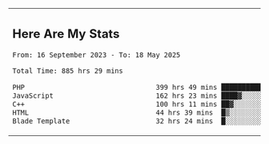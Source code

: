 <table border="0">
 <tr>
  <td>
      <h2>Here Are My Stats</h2>
 <!--START_SECTION:waka-->

```txt
From: 16 September 2023 - To: 18 May 2025

Total Time: 885 hrs 29 mins

PHP                                399 hrs 49 mins ███████████░░░░░░░░░░░░░░   44.62 %
JavaScript                         162 hrs 23 mins ████▓░░░░░░░░░░░░░░░░░░░░   18.12 %
C++                                100 hrs 11 mins ██▓░░░░░░░░░░░░░░░░░░░░░░   11.18 %
HTML                               44 hrs 39 mins  █▒░░░░░░░░░░░░░░░░░░░░░░░   04.98 %
Blade Template                     32 hrs 24 mins  █░░░░░░░░░░░░░░░░░░░░░░░░   03.62 %
```

<!--END_SECTION:waka-->
  </td>
    <td>
   <div align="start">
        <a href="https://open.spotify.com/user/dxso20he52f5d4ti73duavf95">
        <img width="200px" src="https://spotify-github-profile.kittinanx.com/api/view.svg?uid=dxso20he52f5d4ti73duavf95&cover_image=true&theme=default&show_offline=false&background_color=121212&interchange=false" alt="Spotify Now Playing">
    </a>
</div> 

  </td>
 </tr>

</table>





